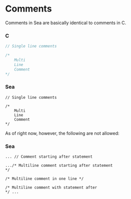 # Comments
Comments in Sea are basically identical to comments in C.

### C
```c
// Single line comments

/*
    Multi
    Line
    Comment
*/
```

### Sea
```sea
// Single line comments

/*
    Multi
    Line
    Comment
*/
```

As of right now, however, the following are not allowed:

### Sea
```sea
... // Comment starting after statement

.../* Multiline comment starting after statement
*/

/* Multiline comment in one line */

/* Multiline comment with statement after
*/ ...
```

